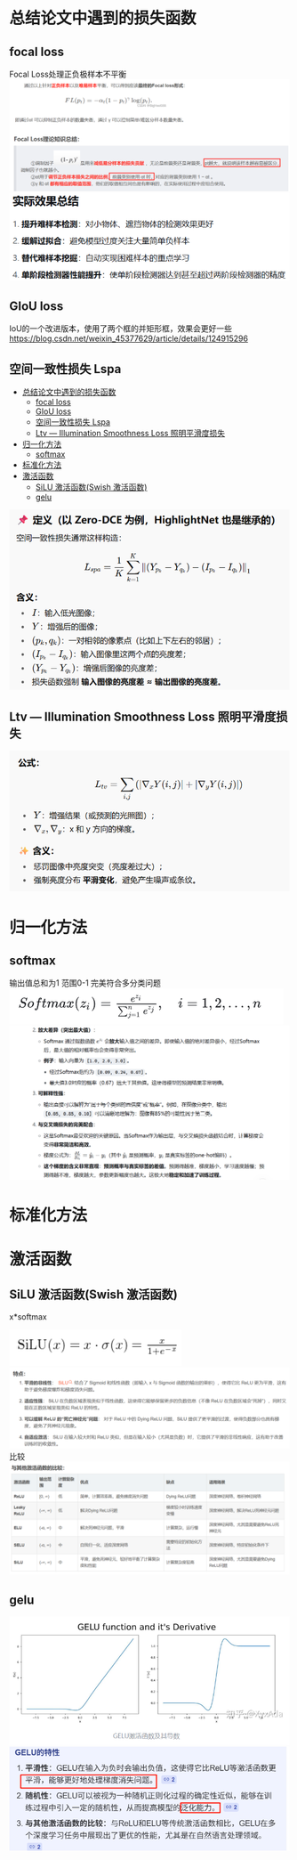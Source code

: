 # 总结论文中遇到的损失函数

## focal loss
Focal Loss处理正负极样本不平衡
![alt text](image-81.png)
![alt text](image-80.png)

## GIoU loss
IoU的一个改进版本，使用了两个框的并矩形框，效果会更好一些
https://blog.csdn.net/weixin_45377629/article/details/124915296


## 空间一致性损失 Lspa
- [总结论文中遇到的损失函数](#总结论文中遇到的损失函数)
  - [focal loss](#focal-loss)
  - [GIoU loss](#giou-loss)
  - [空间一致性损失 Lspa](#空间一致性损失-lspa)
  - [Ltv — Illumination Smoothness Loss 照明平滑度损失](#ltv--illumination-smoothness-loss-照明平滑度损失)
- [归一化方法](#归一化方法)
  - [softmax](#softmax)
- [标准化方法](#标准化方法)
- [激活函数](#激活函数)
  - [SiLU 激活函数(Swish 激活函数)](#silu-激活函数swish-激活函数)
  - [gelu](#gelu)


![alt text](image-82.png)

## Ltv — Illumination Smoothness Loss 照明平滑度损失
![alt text](image-83.png)





# 归一化方法
## softmax 
输出值总和为1  范围0-1 完美符合多分类问题
![alt text](image-84.png)
![alt text](image-88.png)


# 标准化方法


# 激活函数

## SiLU 激活函数(Swish 激活函数)
x*softmax

![alt text](image-85.png)
![alt text](image-86.png)
比较
![alt text](image-87.png)

## gelu
![alt text](image-89.png)
![alt text](image-90.png)